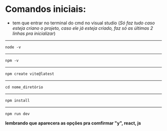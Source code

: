 #  Comandos iniciais:
* tem que entrar no terminal do cmd no visual studio (*Só faz tudo caso esteja criano o projeto, caso ele já esteja criado, faz só as últimas 2 linhas pra inicializar*)
___
    node -v 
___
    npm -v 
___
    npm create vite@latest 
___
    cd nome_diretório
___
    npm install 
___
    npm run dev

**lembrando que aparecera as opções pra comfirmar "y", react, js** 
